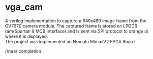 # vga_cam


A verilog Implementation to capture a 640x480 image frame from the OV7670 camera module.  The captured frame is stored on LPDDR ram(Spartan 6 MCB interface) and is sent via SPI protocol to orange pi where it is displayed.  
The project was implemented on Numato MimasV2 FPGA Board

//near completion
